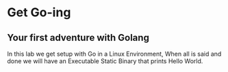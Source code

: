 # Get Go-ing
## Your first adventure with Golang
In this lab we get setup with Go in a Linux Environment, When all is said and done we will have an Executable Static Binary that prints Hello World.